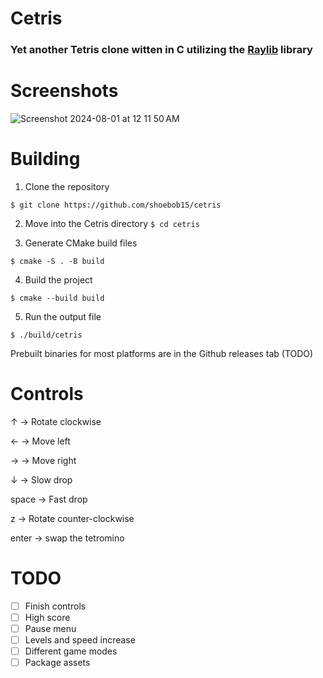 # Cetris
### Yet another Tetris clone witten in C utilizing the [Raylib](https://github.com/raysan5/raylib) library

# Screenshots
![Screenshot 2024-08-01 at 12 11 50 AM](https://github.com/user-attachments/assets/27341919-5276-4f67-87a9-e23db1b02fc2)

# Building
1. Clone the repository

```$ git clone https://github.com/shoebob15/cetris```

2. Move into the Cetris directory
```$ cd cetris```

4. Generate CMake build files

```$ cmake -S . -B build```

4. Build the project

```$ cmake --build build```

5. Run the output file

```$ ./build/cetris```

Prebuilt binaries for most platforms are in the Github releases tab (TODO)

# Controls
↑ -> Rotate clockwise

← -> Move left

→ -> Move right

↓ -> Slow drop

space -> Fast drop

z -> Rotate counter-clockwise

enter -> swap the tetromino


# TODO
- [ ] Finish controls
- [ ] High score
- [ ] Pause menu
- [ ] Levels and speed increase
- [ ] Different game modes
- [ ] Package assets
